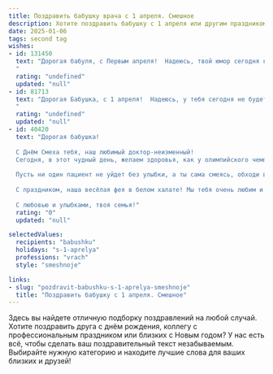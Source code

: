 ```yaml
---
title: Поздравить бабушку врача с 1 апреля. Смешное
description: Хотите поздравить бабушку с 1 апреля или другим праздником? Наш ИИ создаст незабываемое поздравление, а вы обязательно выделитесь среди других.  
date: 2025-01-06
tags: second tag
wishes:
- id: 131450
  text: "Дорогая бабуля, с Первым апреля!  Надеюсь, твой юмор сегодня крепче, чем твои диагнозы!  Пусть этот день будет полон веселых розыгрышей и ни одной мигрени (а если и будет, то только от смеха!).  Будь здорова и бодра, как всегда, и помни:  даже самый опытный врач не застрахован от первоапрельских шуток!
  "
  rating: "undefined"
  updated: "null"
- id: 81713
  text: "Дорогая Бабушка, с 1 апреля!  Надеюсь, у тебя сегодня не будет \"больных\" пациентов, а только здоровые шутки и веселый смех!  Будь здорова и бодра! 😄🎉
  "
  rating: "undefined"
  updated: "null"
- id: 40420
  text: "Дорогая бабушка!
  
  С Днём Смеха тебя, наш любимый доктор-неизменный!
  Сегодня, в этот чудный день, желаем здоровья, как у олимпийского чемпиона, и юмора, как у комика на вечеринке! Пусть твой диагноз будет всегда «Смех и радость», а рецепт — только из смеха и шуток.
  
  Пусть ни один пациент не уйдет без улыбки, а ты сама смеясь, обходи всех без исключения! Желаем, чтобы шутки всегда были на уровне, а подшучивание над собой — приносило лишь радость.
  
  С праздником, наша весёлая фея в белом халате! Мы тебя очень любим и всегда рады твоему смеху!
  
  С любовью и улыбками, твоя семья!"
  rating: "0"
  updated: "null"

selectedValues:
  recipients: "babushku"
  holidays: "s-1-aprelya"
  professions: "vrach"
  style: "smeshnoje"

links:
- slug: "pozdravit-babushku-s-1-aprelya-smeshnoje"
  title: "Поздравить бабушку с 1 апреля. Смешное"
---
```


Здесь вы найдете отличную подборку поздравлений на любой случай. 
Хотите поздравить друга с днём рождения, коллегу с профессиональным праздником или близких с Новым годом? У нас есть всё, чтобы сделать ваш поздравительный текст незабываемым. Выбирайте нужную категорию и находите лучшие слова для ваших близких и друзей!
